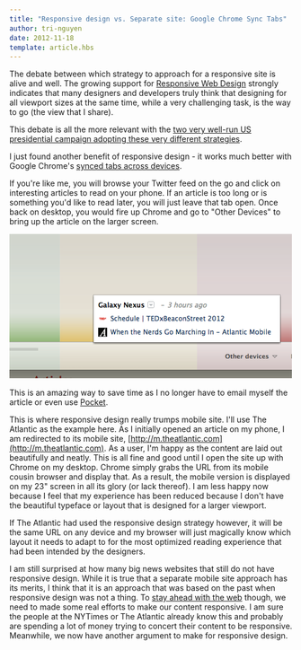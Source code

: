 ```yaml
---
title: "Responsive design vs. Separate site: Google Chrome Sync Tabs"
author: tri-nguyen
date: 2012-11-18
template: article.hbs
---
```


The debate between which strategy to approach for a responsive site is alive and well. The growing support for [Responsive Web Design](http://bradfrost.github.com/this-is-responsive/) strongly indicates that many designers and developers truly think that designing for all viewport sizes at the same time, while a very challenging task, is the way to go (the view that I share).

This debate is all the more relevant with the [two very well-run US presidential campaign adopting these very different strategies](http://mobile.smashingmagazine.com/2012/08/22/separate-mobile-responsive-website-presidential-smackdown/).

I just found another benefit of responsive design - it works much better with Google Chrome's [synced tabs across devices](http://support.google.com/chrome/bin/answer.py?hl=en-GB&amp;answer=2591582).

If you're like me, you will browse your Twitter feed on the go and click on interesting articles to read on your phone. If an article is too long or is something you'd like to read later, you will just leave that tab open. Once back on desktop, you would fire up Chrome and go to "Other Devices" to bring up the article on the larger screen.

![Browse open tabs on other devices with Chrome](chrome-other-devices.png)

This is an amazing way to save time as I no longer have to email myself the article or even use [Pocket](http://getpocket.com).

This is where responsive design really trumps mobile site. I'll use The Atlantic as the example here. As I initially opened an article on my phone, I am redirected to its mobile site, [http://m.theatlantic.com](http://m.theatlantic.com). As a user, I'm happy as the content are laid out beautifully and neatly. This is all fine and good until I open the site up with Chrome on my desktop. Chrome simply grabs the URL from its mobile cousin browser and display that. As a result, the mobile version is displayed on my 23" screen in all its glory (or lack thereof). I am less happy now because I feel that my experience has been reduced because I don't have the beautiful typeface or layout that is designed for a larger viewport.

If The Atlantic had used the responsive design strategy however, it will be the same URL on any device and my browser will just magically know which layout it needs to adapt to for the most optimized reading experience that had been intended by the designers.

I am still surprised at how many big news websites that still do not have responsive design. While it is true that a separate mobile site approach has its merits, I think that it is an approach that was based on the past when responsive design was not a thing. To [stay ahead with the web](http://5by5.tv/webahead) though, we need to made some real efforts to make our content responsive. I am sure the people at the NYTimes or The Atlantic already know this and probably are spending a lot of money trying to concert their content to be responsive. Meanwhile, we now have another argument to make for responsive design.